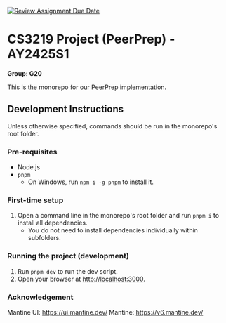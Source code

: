 [![Review Assignment Due Date](https://classroom.github.com/assets/deadline-readme-button-22041afd0340ce965d47ae6ef1cefeee28c7c493a6346c4f15d667ab976d596c.svg)](https://classroom.github.com/a/bzPrOe11)

# CS3219 Project (PeerPrep) - AY2425S1

**Group: G20**

This is the monorepo for our PeerPrep implementation.

## Development Instructions

Unless otherwise specified, commands should be run in the monorepo's root folder.

### Pre-requisites

- Node.js
- `pnpm`
  - On Windows, run `npm i -g pnpm` to install it.

### First-time setup

1. Open a command line in the monorepo's root folder and run `pnpm i` to install all dependencies.
   - You do not need to install dependencies individually within subfolders.

### Running the project (development)

1. Run `pnpm dev` to run the dev script.
1. Open your browser at <http://localhost:3000>.

### Acknowledgement
Mantine UI: https://ui.mantine.dev/
Mantine: https://v6.mantine.dev/